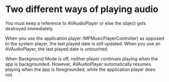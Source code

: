 # Two different ways of playing audio

You must keep a reference to AVAudioPlayer or else the object gets destroyed immediately.

When you use the application player (MPMusicPlayerController) as opposed to the system player, the last played date is still updated. When you use an AVAudioPlayer, the last played date is untouched.

When Background Mode is off, neither player continues playing when the app is backgrounded. However, AVAudioPlayer automatically resumes playing when the app is foregrounded, while the application player does not.
